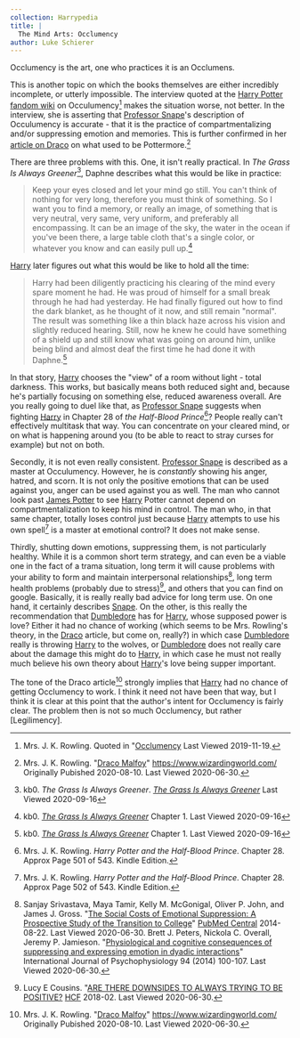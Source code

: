 ```yaml
---
collection: Harrypedia
title: |
  The Mind Arts: Occlumency
author: Luke Schierer
---
```


Occlumency is the art, one who practices it is an Occlumens.

This is another topic on which the books themselves are either incredibly
incomplete, or utterly impossible. The interview quoted at the [Harry
Potter fandom wiki](https://harrypotter.fandom.com/) on
Occulumency[^20191119-1] makes the situation worse, not better. In the
interview, she is asserting that [Professor Snape]'s description of
Occulumency is accurate - that it is the practice of compartmentalizing
and/or suppressing emotion and memories. This is further confirmed in her
[article on Draco][WWJKRDM1] on what used to be Pottermore.[^20200630-7]

There are three problems with this. One, it isn't really practical. In
_The Grass Is Always Greener_[^20191119-2], Daphne describes what this
would be like in practice:

> Keep your eyes closed and let your mind go still. You can't think of
> nothing for very long, therefore you must think of something. So I want you
> to find a memory, or really an image, of something that is very neutral,
> very same, very uniform, and preferably all encompassing. It can be an
> image of the sky, the water in the ocean if you've been there, a large
> table cloth that's a single color, or whatever you know and can easily
> pull up.[^20191119-3]

[Harry] later figures out what this would be like to hold all the time:

> Harry had been diligently practicing his clearing of the mind every spare
> moment he had. He was proud of himself for a small break through he had
> had yesterday. He had finally figured out how to find the dark blanket,
> as he thought of it now, and still remain "normal". The result was
> something like a thin black haze across his vision and slightly reduced
> hearing. Still, now he knew he could have something of a shield up and
> still know what was going on around him, unlike being blind and almost
> deaf the first time he had done it with Daphne.[^20191119-4]

In that story, [Harry] chooses the "view" of a room without light - total
darkness. This works, but basically means both reduced sight and,
because he's partially focusing on something else, reduced awareness
overall. Are you really going to duel like that, as [Professor Snape]
suggests when fighting [Harry] in Chapter 28 of _the Half-Blood
Prince_[^20191119-5]? People really can't effectively multitask that way.
You can concentrate on your cleared mind, or on what is happening around
you (to be able to react to stray curses for example) but not on both.

Secondly, it is not even really consistent. [Professor Snape] is
described as a master at Occulumency. However, he is _constantly_ showing
his anger, hatred, and scorn. It is not only the positive emotions that
can be used against you, anger can be used against you as well. The man
who cannot look past [James Potter] to see [Harry] Potter cannot depend on
compartmentalization to keep his mind in control. The man who, in that
same chapter, totally loses control just because [Harry] attempts to use
his own spell[^20191119-6] is a master at emotional control? It does not
make sense.

Thirdly, shutting down emotions, suppressing them, is not particularly
healthy. While it is a common short term strategy, and can even be a
viable one in the fact of a trama situation, long term it will cause
problems with your ability to form and maintain interpersonal
relationships[^20200630-4], long term health problems (probably due to
stress)[^20200630-5], and others that you can find on google. Basically, it
is really really bad advice for long term use. On one hand, it certainly
describes [Snape]. On the other, is this really the recommendation that
[Dumbledore] has for [Harry], whose supposed power is love? Either it had
no chance of working (which seems to be Mrs. Rowling's theory, in the [Draco]
article, but come on, really?) in which case [Dumbledore] really is throwing
[Harry] to the wolves, or [Dumbledore] does not really care about the damage
this might do to [Harry], in which case he must not really much believe his
own theory about [Harry]'s love being supper important.

The tone of the Draco article[^20210922-1] strongly implies that [Harry]
had no chance of getting Occlumency to work. I think it need not have been
that way, but I think it is clear at this point that the author's intent
for Occlumency is fairly clear. The problem then is not so much Occlumency,
but rather [Legilimency].

[Harry]: </Harrypedia/people/Potter/Harry James/>
[James]: /Harrypedia/people/Potter/James/
[James Potter]: /Harrypedia/people/Potter/James/
[Professor Snape]: /Harrypedia/people/Snape/Severus/
[Snape]: /Harrypedia/people/Snape/Severus/
[Draco]: </Harrypedia/people/Malfoy/Draco Lucius/>
[Dumbledore]: </Harrypedia/people/Dumbledore/Albus Percival Wulfric Brian/>

[^20210922-1]: 
    Mrs. J. K. Rowling. "[Draco
    Malfoy](https://www.wizardingworld.com/writing-by-jk-rowling/draco-malfoy)"
    https://www.wizardingworld.com/ Originally Pubished 2020-08-10. Last
    Viewed 2020-06-30.

[WWJKRDM1]: https://www.rowlingindex.org/work/dmpm/

[^20200630-7]: 
    Mrs. J. K. Rowling. "[Draco
    Malfoy](https://www.wizardingworld.com/writing-by-jk-rowling/draco-malfoy)"
    https://www.wizardingworld.com/ Originally Pubished 2020-08-10. Last
    Viewed 2020-06-30.

[^20200630-4]: 
    Sanjay Srivastava, Maya Tamir, Kelly M. McGonigal, Oliver P.
    John, and James J. Gross. "[The Social Costs of Emotional Suppression:
    A Prospective Study of the Transition to
    College](https://www.ncbi.nlm.nih.gov/pmc/articles/PMC4141473/)"
    [PubMed Central](https://www.ncbi.nlm.nih.gov/pmc/) 2014-08-22. Last
    Viewed 2020-06-30. Brett J. Peters, Nickola C. Overall, Jeremy P.
    Jamieson. "[Physiological and cognitive consequences of suppressing
    and expressing emotion in dyadic
    interactions](https://www.psych.rochester.edu/research/jamiesonlab/wp-content/uploads/2014/01/peters.pdf)"
    International Journal of Psychophysiology 94 (2014) 100-107. Last
    Viewed 2020-06-30.

[^20200630-5]: 
    Lucy E Cousins. "[ARE THERE DOWNSIDES TO ALWAYS TRYING TO BE
    POSITIVE?](https://www.hcf.com.au/health-agenda/body-mind/mental-health/downsides-to-always-being-positive)
    [HCF](https://www.hcf.com.au/) 2018-02. Last Viewed 2020-06-30.

[^20191119-1]: 
    Mrs. J. K. Rowling.
    Quoted in "[Occlumency](https://harrypotter.fandom.com/wiki/Occlumency#Behind_the_scenes)
    Last Viewed 2019-11-19.

[^20191119-2]: 
    kb0. _The Grass Is Always Greener_. _[The Grass Is Always
    Greener](https://www.fanfiction.net/s/4334542/1/The-Grass-Is-Always-Greener)_
    Last Viewed 2020-09-16

[^20191119-3]: 
    kb0. _[The Grass Is Always
    Greener](https://www.fanfiction.net/s/4334542/1/The-Grass-Is-Always-Greener)_
    Chapter 1. Last Viewed 2020-09-16

[^20191119-4]: 
    kb0. _[The Grass Is Always
    Greener](https://www.fanfiction.net/s/4334542/1/The-Grass-Is-Always-Greener)_
    Chapter 1. Last Viewed 2020-09-16

[^20191119-5]: 
    Mrs. J. K. Rowling. _Harry Potter and the Half-Blood
    Prince_. Chapter 28. Approx Page 501 of 543. Kindle Edition.

[^20191119-6]: 
    Mrs. J. K. Rowling. _Harry Potter and the Half-Blood
    Prince_. Chapter 28. Approx Page 502 of 543. Kindle Edition.
